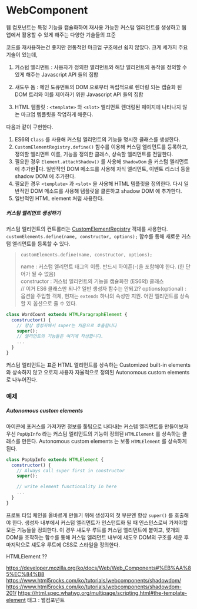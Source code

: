 # WebComponent

웹 컴포넌트는 특정 기능을 캡슐화하여 재사용 가능한 커스텀 엘리먼트를 생성하고 웹 앱에서 활용할 수 있게 해주는 다양한 기술들의 표준

코드를 재사용하는건 좋지만 전통적인 마크업 구조에선 쉽지 않았다.
크게 세가지 주요 기술이 있는데,

1. 커스텀 엘리먼트
  : 사용자가 정의한 엘리먼트와 해당 엘리먼트의 동작을 정의할 수 있게 해주는 Javascript API 들의 집합

2. 섀도우 돔
  : 메인 도큐먼트의 DOM 으로부터 독립적으로 렌더링 되는 캡슐화 된 DOM 트리와 이를 제어하기 위한 Javascript API 들의 집합

3. HTML 템플릿
  : `<template>` 와 `<slot>` 엘리먼트 렌더링된 페이지에 나타나지 않는 마크업 템플릿을 작업하게 해준다.

다음과 같이 구현한다.

1. ES6의 `Class` 를 사용해 커스텀 엘리먼트의 기능을 명시한 클래스를 생성한다.
2. `CustomElementRegistry.define()` 함수를 이용해 커스텀 엘리먼트를 등록하고, 정의할 엘리먼트 이름, 기능을 정의한 클래스, 상속할 엘리먼트를 전달한다.
3. 필요한 경우 `Element.attachShadow()` 를 사용해 `ShadowDom` 을 커스텀 엘리먼트에 추가한다. 일반적인 DOM 메소드를 사용해 자식 엘리먼트, 이벤트 리스너 등을 shadow DOM 에 추가한다.
4. 필요한 경우 `<template>` 과 `<slot>` 을 사용해 HTML 템플릿을 정의한다. 다시 일반적인 DOM 메소드를 사용해 템플릿을 클론하고 shadow DOM 에 추가한다.
5. 일반적인 HTML element 처럼 사용한다.

##### 커스텀 엘리먼트 생성하기

커스텀 엘리먼트의 컨트롤러는 [CustomElementRegistry](https://developer.mozilla.org/ko/docs/Web/API/CustomElementRegistry) 객체를 사용한다.
`customElements.define(name, constructor, options);` 함수를 통해 새로운 커스텀 엘리먼트를 등록할 수 있다.
> `customElements.define(name, constructor, options);`
>
> name : 커스텀 엘리먼트 태그의 이름. 반드시 하이픈(-)을 포함해야 한다. (한 단어가 될 수 없음) <br>constructor : 커스텀 엘리먼트의 기능을 캡슐화한 (ES6의) 클래스 <br> // 이거 ES6 클래스만 되나? 일반 생성자 함수는 안되고?
> options(optional) : 옵션을 주입할 객체, 현재는 `extends` 하나의 속성만 지원. 어떤 엘리먼트를 상속할 지 옵션으로 줄 수 있다.

```Javascript
class WordCount extends HTMLParagraphElement {
  constructor() {
    // 항상 생성자에서 super는 처음으로 호출됩니다
    super();
    // 엘리먼트의 기능들은 여기에 작성합니다.
    ...
  }
}
```



커스텀 엘리먼트는 표준 HTML 엘리먼트를 상속하는 Customized built-in elements 와 상속하지 않고 오로지 사용자 자율적으로 정의된 Autonomous custom elements 로 나누어진다.



### 예제

##### Autonomous custom elements

아이콘에 포커스를 가져가면 정보를 툴팁으로 나타내는 커스템 엘리먼트를 만들어보자
우선 `PopUpInfo` 라는 커스텀 엘리먼트의 기능이 정의된 `HTMLElement` 를 상속하는 클래스를 만든다. Autonomous custom elements 는 보통 `HTMLElement` 를 상속하게 된다. 

```javascript
class PopUpInfo extends HTMLElement {
  constructor() {
    // Always call super first in constructor
    super();

    // write element functionality in here
    ...
  }
}
```

프로토 타입 체인을 올바르게 만들기 위해 생성자의 첫 부분엔 항상 `super()` 를 호출해야 한다.
생성자 내부에서 커스텀 엘리먼트가 인스턴트화 될 때 인스턴스로써 가져야할 모든 기능들을 정의한다. 이 경우 섀도우 루트를 커스텀 엘리먼트에 붙이고, 몇개의 DOM을 조작하는 함수를 통해 커스텀 엘리먼트 내부에 섀도우 DOM의 구조를 세운 후 마지막으로 섀도우 루트에 CSS로 스타일을 정의한다.



HTMLElement ??

https://developer.mozilla.org/ko/docs/Web/Web_Components#%EB%AA%85%EC%84%B8
https://www.html5rocks.com/ko/tutorials/webcomponents/shadowdom/
https://www.html5rocks.com/ko/tutorials/webcomponents/shadowdom-201/
https://html.spec.whatwg.org/multipage/scripting.html#the-template-element
태그 : 웹컴포넌트